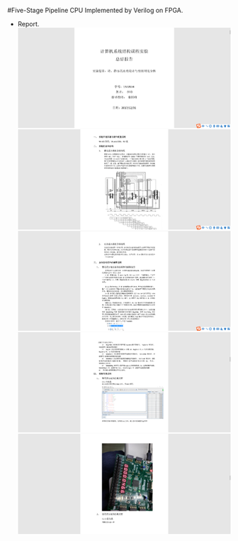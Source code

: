 #Five-Stage Pipeline CPU Implemented by Verilog on FPGA. 
* Report. 
 ![doc](pic/QQ图片20181209001520.png)
 ![doc](pic/QQ图片20181209001610.png)
 ![doc](pic/QQ图片20181209001628.png)
 ![doc](pic/QQ图片20181209001709.png)
 ![doc](pic/QQ图片20181209001752.png)
 
